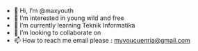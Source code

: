 - 👋 Hi, I’m @maxyouth
- 👀 I’m interested in young wild and free
- 🌱 I’m currently learning Teknik Informatika
- 💞️ I’m looking to collaborate on 
- 📫 How to reach me email please : myvoucuenria@gmail.com

<!---
maxyouth/maxyouth is a ✨ special ✨ repository because its `README.md` (this file) appears on your GitHub profile.
You can click the Preview link to take a look at your changes.
--->
